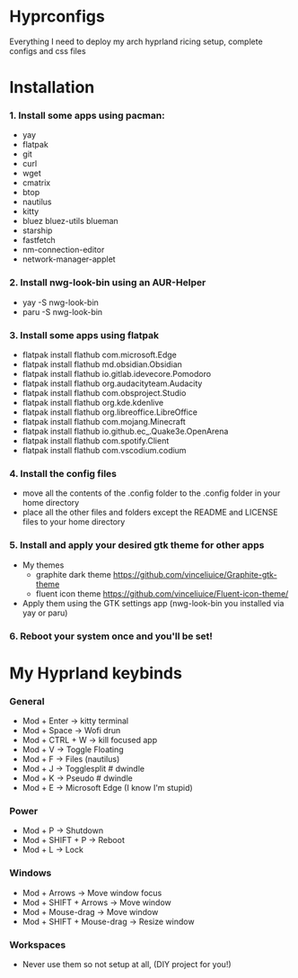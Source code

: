 # Hyprconfigs
Everything I need to deploy my arch hyprland ricing setup, complete configs and css files

# Installation
### 1. Install some apps using pacman:
- yay
- flatpak
- git
- curl
- wget
- cmatrix
- btop
- nautilus
- kitty
- bluez bluez-utils blueman
- starship
- fastfetch
- nm-connection-editor
- network-manager-applet

### 2. Install nwg-look-bin using an AUR-Helper
- yay -S nwg-look-bin
- paru -S nwg-look-bin

### 3. Install some apps using flatpak
- flatpak install flathub com.microsoft.Edge
- flatpak install flathub md.obsidian.Obsidian
- flatpak install flathub io.gitlab.idevecore.Pomodoro
- flatpak install flathub org.audacityteam.Audacity
- flatpak install flathub com.obsproject.Studio
- flatpak install flathub org.kde.kdenlive
- flatpak install flathub org.libreoffice.LibreOffice
- flatpak install flathub com.mojang.Minecraft
- flatpak install flathub io.github.ec_.Quake3e.OpenArena
- flatpak install flathub com.spotify.Client
- flatpak install flathub com.vscodium.codium

### 4. Install the config files
- move all the contents of the .config folder to the .config folder in your home directory
- place all the other files and folders except the README and LICENSE files to your home directory

### 5. Install and apply your desired gtk theme for other apps
- My themes
   - graphite dark theme https://github.com/vinceliuice/Graphite-gtk-theme 
   - fluent icon theme https://github.com/vinceliuice/Fluent-icon-theme/
- Apply them using the GTK settings app (nwg-look-bin you installed via yay or paru)

### 6. Reboot your system once and you'll be set!

# My Hyprland keybinds
### General
- Mod + Enter -> kitty terminal
- Mod + Space -> Wofi drun
- Mod + CTRL + W -> kill focused app
- Mod + V -> Toggle Floating
- Mod + F -> Files (nautilus)
- Mod + J -> Togglesplit # dwindle
- Mod + K -> Pseudo # dwindle
- Mod + E -> Microsoft Edge (I know I'm stupid)

### Power
- Mod + P -> Shutdown
- Mod + SHIFT + P -> Reboot
- Mod + L -> Lock

### Windows
- Mod + Arrows -> Move window focus
- Mod + SHIFT + Arrows -> Move window
- Mod + Mouse-drag -> Move window
- Mod + SHIFT + Mouse-drag -> Resize window

### Workspaces
- Never use them so not setup at all, (DIY project for you!)
